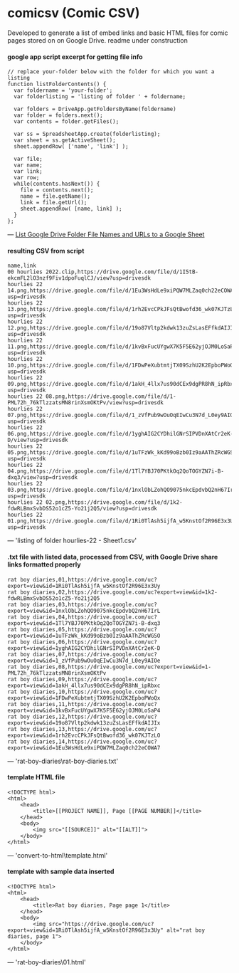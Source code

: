 # comicsv (Comic CSV)

Developed to generate a list of embed links and basic HTML files for comic pages stored on on Google Drive.
readme under construction

#### google app script excerpt for getting file info
```
// replace your-folder below with the folder for which you want a listing
function listFolderContents() {
  var foldername = 'your-folder';
  var folderlisting = 'listing of folder ' + foldername;
  
  var folders = DriveApp.getFoldersByName(foldername)
  var folder = folders.next();
  var contents = folder.getFiles();
  
  var ss = SpreadsheetApp.create(folderlisting);
  var sheet = ss.getActiveSheet();
  sheet.appendRow( ['name', 'link'] );
  
  var file;
  var name;
  var link;
  var row;
  while(contents.hasNext()) {
    file = contents.next();
    name = file.getName();
    link = file.getUrl();
    sheet.appendRow( [name, link] );     
  }  
};
```
&mdash; [List Google Drive Folder File Names and URLs to a Google Sheet](https://www.acrosswalls.org/ortext-datalinks/list-google-drive-folder-file-names-urls/)

#### resulting CSV from script
```
name,link
00 hourlies 2022.clip,https://drive.google.com/file/d/1I5tB-ekcmFL2lO3nzf9Fiv1dpoFuqlCJ/view?usp=drivesdk
hourlies 22 14.png,https://drive.google.com/file/d/1Eu3WsHdLe9xiPQW7MLZaq0ch22eCOWA7/view?usp=drivesdk
hourlies 22 13.png,https://drive.google.com/file/d/1rh2EvcCPkJFsQtBwofd36_wk07KJTzLO/view?usp=drivesdk
hourlies 22 12.png,https://drive.google.com/file/d/19o87Vltp2kdwk13zuZsLasEFfkdAIJIx/view?usp=drivesdk
hourlies 22 11.png,https://drive.google.com/file/d/1kvBxFucUYgwX7K5F5E62yjOJM0LoSaP4/view?usp=drivesdk
hourlies 22 10.png,https://drive.google.com/file/d/1FDwPeXubtmtjTX09SzhU2K2EpboPWoQx/view?usp=drivesdk
hourlies 22 09.png,https://drive.google.com/file/d/1akH_4llx7us90dCEx9dgPR8hN_ipRbxc/view?usp=drivesdk
hourlies 22 08.png,https://drive.google.com/file/d/1-PML72h_76kTlzzatsMN8rinXsmOKtPv/view?usp=drivesdk
hourlies 22 07.png,https://drive.google.com/file/d/1_zVfPub9wOuOqEIwCu3N7d_L0ey9AIOe/view?usp=drivesdk
hourlies 22 06.png,https://drive.google.com/file/d/1yghAIG2CYDhilGNrSIPVDnXAtCr2eK-D/view?usp=drivesdk
hourlies 22 05.png,https://drive.google.com/file/d/1uTFzWk_kKd99oBzb0Iz9aAAThZRcWGSO/view?usp=drivesdk
hourlies 22 04.png,https://drive.google.com/file/d/1Tl7YBJ70PKtkOq2QoTOGYZN7i-B-dxq3/view?usp=drivesdk
hourlies 22 03.png,https://drive.google.com/file/d/1nxlObLZohQO9075nkcEpdvbQ2nH67IrL/view?usp=drivesdk
hourlies 22 02.png,https://drive.google.com/file/d/1k2-fdwRLBmxSvbDS52o1cZ5-Yo21j2Q5/view?usp=drivesdk
hourlies 22 01.png,https://drive.google.com/file/d/1Ri0TlAsh5ijfA_w5KnstOf2R96E3x3Uy/view?usp=drivesdk
```
&mdash; 'listing of folder hourlies-22 - Sheet1.csv'

#### .txt file with listed data, processed from CSV, with Google Drive share links formatted properly
```
rat boy diaries,01,https://drive.google.com/uc?export=view&id=1Ri0TlAsh5ijfA_w5KnstOf2R96E3x3Uy
rat boy diaries,02,https://drive.google.com/uc?export=view&id=1k2-fdwRLBmxSvbDS52o1cZ5-Yo21j2Q5
rat boy diaries,03,https://drive.google.com/uc?export=view&id=1nxlObLZohQO9075nkcEpdvbQ2nH67IrL
rat boy diaries,04,https://drive.google.com/uc?export=view&id=1Tl7YBJ70PKtkOq2QoTOGYZN7i-B-dxq3
rat boy diaries,05,https://drive.google.com/uc?export=view&id=1uTFzWk_kKd99oBzb0Iz9aAAThZRcWGSO
rat boy diaries,06,https://drive.google.com/uc?export=view&id=1yghAIG2CYDhilGNrSIPVDnXAtCr2eK-D
rat boy diaries,07,https://drive.google.com/uc?export=view&id=1_zVfPub9wOuOqEIwCu3N7d_L0ey9AIOe
rat boy diaries,08,https://drive.google.com/uc?export=view&id=1-PML72h_76kTlzzatsMN8rinXsmOKtPv
rat boy diaries,09,https://drive.google.com/uc?export=view&id=1akH_4llx7us90dCEx9dgPR8hN_ipRbxc
rat boy diaries,10,https://drive.google.com/uc?export=view&id=1FDwPeXubtmtjTX09SzhU2K2EpboPWoQx
rat boy diaries,11,https://drive.google.com/uc?export=view&id=1kvBxFucUYgwX7K5F5E62yjOJM0LoSaP4
rat boy diaries,12,https://drive.google.com/uc?export=view&id=19o87Vltp2kdwk13zuZsLasEFfkdAIJIx
rat boy diaries,13,https://drive.google.com/uc?export=view&id=1rh2EvcCPkJFsQtBwofd36_wk07KJTzLO
rat boy diaries,14,https://drive.google.com/uc?export=view&id=1Eu3WsHdLe9xiPQW7MLZaq0ch22eCOWA7
```
&mdash; 'rat-boy-diaries\rat-boy-diaries.txt'

#### template HTML file
```
<!DOCTYPE html>
<html>
    <head>
        <title>[[PROJECT NAME]], Page [[PAGE NUMBER]]</title>
    </head>
    <body>
        <img src="[[SOURCE]]" alt="[[ALT]]">
    </body>
</html>
```
&mdash; 'convert-to-html\template.html'

#### template with sample data inserted
```
<!DOCTYPE html>
<html>
    <head>
        <title>Rat boy diaries, Page page 1</title>
    </head>
    <body>
        <img src="https://drive.google.com/uc?export=view&id=1Ri0TlAsh5ijfA_w5KnstOf2R96E3x3Uy" alt="rat boy diaries, page 1">
    </body>
</html>
```
&mdash; 'rat-boy-diaries\01.html'